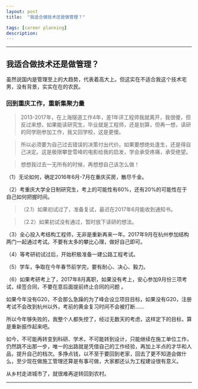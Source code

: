 ```yaml
---
layout: post
title:  "我适合做技术还是做管理？"

tags: [career planning]
description: 
---
```


------

## 我适合做技术还是做管理？

虽然说国内是管理至上的大趋势，代表着高大上。但这实在不适合我这个技术宅男，没有背景，实实在在的农民。



### 回到重庆工作，重新集聚力量

>2013-2017年，在上海隧道工作4年，差1年评工程师我就离开，我很傻，但反过来想，如果能读研究生，毕业就是工程师，还是划算，但再一想，读研的同学刚参加工作，我又回学校，这是更傻。

>所以必须要为自己过去错误的决策付出代价。如果要想绝处逢生，还是得自己决定。这是极限攀登雪峰的电影给我的启发，学会承受疼痛，承受绝望。

>想想我过去一无所有的时候，再想想自己该怎么做！

（1）无论如何，确定2016年6月-7月在重庆买房，散尽千金。

（2）考重庆大学全日制研究生，考上的可能性有60%，还有20%的可能性在于自己如何把握时间。

>（2.1）如果初试过了，准备复试，最迟在2017年6月能收到通知书。

>（2.2）如果初试没有通过，暂时放下读研的想法。

（3）全心投入考结构工程师，无非是重新再来一年。2017年9月在杭州参加结构两门一起通过考试。不要有太多的攀比心理，做好自己即可。

（4）等考研初试过后，开始积极准备一建公路工程考试。

（5）学车，争取在今年春节前学完，要有耐心、决心、毅力。

（6）如果考研考上了，2017年8月离职，如果没有考上，安心参加9月份三项考试，续签合同，不要在意后面提前终止合同的问题 。

如果今年没有G20，不会那么急躁的为了峰会设立项目目标，如果没有G20，注册考试不会改到杭州以外，考前的黄金复习时间不会被打断……

所以今年够失败的，我整个人都失控了，经过无数天的考虑，这样定下的目标，算是重新振作起来吧。

如今，不可能再转变到科研、学术，不可能转到设计，只能继续在施工单位工作，仍然跳不出那一步，唯一的出路就是凭借自己的工作经验，再加上半点的才华和人品，提升自己的档次。多挣点钱，以不至于要回到老家，回去了更不知道会做什么，至少现在做施工管理还算是有事可做，大家都还认为工程建设很有意义。

从乡村走进城市了，就很难再逆转回到农村。


------

